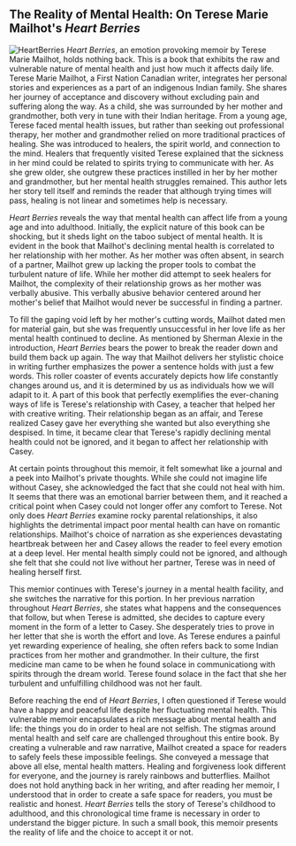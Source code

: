 ## The Reality of Mental Health: On Terese Marie Mailhot's _Heart Berries_

![HeartBerries](https://user-images.githubusercontent.com/89642987/176762342-f422f26c-fb44-4d01-b7b8-1b55ea03807a.jpg)
_Heart Berries_, an emotion provoking memoir by Terese Marie Mailhot, holds nothing back. This is a book that exhibits the raw and vulnerable nature of mental health and just how much it affects daily life. Terese Marie Mailhot, a First Nation Canadian writer, integrates her personal stories and experiences as a part of an indigenous Indian family. She shares her journey of acceptance and discovery without excluding pain and suffering along the way. As a child, she was surrounded by her mother and grandmother, both very in tune with their Indian heritage. From a young age, Terese faced mental health issues, but rather than seeking out professional therapy, her mother and grandmother relied on more traditional practices of healing. She was introduced to healers, the spirit world, and connection to the mind. Healers that frequently visited Terese explained that the sickness in her mind could be related to spirits trying to communicate with her. As she grew older, she outgrew these practices instilled in her by her mother and grandmother, but her mental health struggles remained. This author lets her story tell itself and reminds the reader that although trying times will pass, healing is not linear and sometimes help is necessary. 

_Heart Berries_ reveals the way that mental health can affect life from a young age and into adulthood. Initially, the explicit nature of this book can be shocking, but it sheds light on the taboo subject of mental health. It is evident in the book that Mailhot's declining mental health is correlated to her relationship with her mother. As her mother was often absent, in search of a partner, Mailhot grew up lacking the proper tools to combat the turbulent nature of life. While her mother did attempt to seek healers for Mailhot, the complexity of their relationship grows as her mother was verbally abusive. This verbally abusive behavior centered around her mother's belief that Mailhot would never be successful in finding a partner. 

To fill the gaping void left by her mother's cutting words, Mailhot dated men for material gain, but she was frequently unsuccessful in her love life as her mental health continued to decline. As mentioned by Sherman Alexie in the introduction, _Heart Berries_ bears the power to break the reader down and build them back up again. The way that Mailhot delivers her stylistic choice in writing further emphasizes the power a sentence holds with just a few words. This roller coaster of events accurately depicts how life constantly changes around us, and it is determined by us as individuals how we will adapit to it. A part of this book that perfectly exemplifies the ever-chaning ways of life is Terese's relationship with Casey, a teacher that helped her with creative writing. Their relationship began as an affair, and Terese realized Casey gave her everything she wanted but also everything she despised. In time, it became clear that Terese's rapidly declining mental health could not be ignored, and it began to affect her relationship with Casey. 

At certain points throughout this memoir, it felt somewhat like a journal and a peek into Mailhot's private thoughts. While she could not imagine life without Casey, she acknowledged the fact that she could not heal with him. It seems that there was an emotional barrier between them, and it reached a critical point when Casey could not longer offer any comfort to Terese. Not only does _Heart Berries_ examine rocky parental relationships, it also highlights the detrimental impact poor mental health can have on romantic relationships. Mailhot's choice of narration as she experiences devastating heartbreak between her and Casey allows the reader to feel every emotion at a deep level. Her mental health simply could not be ignored, and although she felt that she could not live without her partner, Terese was in need of healing herself first. 

This memior continues with Terese's journey in a mental health facility, and she switches the narrative for this portion. In her previous narration throughout _Heart Berries_, she states what happens and the consequences that follow, but when Terese is admitted, she decides to capture every moment in the form of a letter to Casey. She desperately tries to prove in her letter that she is worth the effort and love. As Terese endures a painful yet rewarding experience of healing, she often refers back to some Indian practices from her mother and grandmother. In their culture, the first medicine man came to be when he found solace in communicationg with spirits through the dream world. Terese found solace in the fact that she her turbulent and unfulfilling childhood was not her fault. 

Before reaching the end of _Heart Berries_, I often questioned if Terese would have a happy and peaceful life despite her fluctuating mental health. This vulnerable memoir encapsulates a rich message about mental health and life: the things you do in order to heal are not selfish. The stigmas around mental health and self care are challenged throughout this entire book. By creating a vulnerable and raw narrative, Mailhot created a space for readers to safely feels these impossible feelings. She conveyed a message that above all else, mental health matters. Healing and forgiveness look different for everyone, and the journey is rarely rainbows and butterflies. Mailhot does not hold anything back in her writing, and after reading her memoir, I understood that in order to create a safe space for readers, you must be realistic and honest. _Heart Berries_ tells the story of Terese's childhood to adulthood, and this chronological time frame is necessary in order to understand the bigger picture. In such a small book, this memoir presents the reality of life and the choice to accept it or not. 
